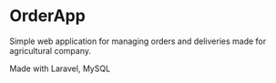 # OrderApp
Simple web application for managing orders and deliveries made for agricultural company.

Made with Laravel, MySQL

